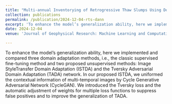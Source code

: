 ```yaml
---
title: "Multi-annual Inventorying of Retrogressive Thaw Slumps Using Domain Adaptation."
collection: publications
permalink: /publication/2024-12-04-rts-dann
excerpt: 'To enhance the model’s generalization ability, here we implemented and compared three domain adaptation methods, i.e., the classic supervised fine-tuning method and two proposed unsupervised methods: Image StyleTransfer Domain Adaptation (ISTDA) and the Tversky Adversarial Domain Adaptation (TADA) network. In our proposed ISTDA, we uniformed the contextual information of multi-temporal images by Cycle Generative Adversarial Network (CycleGAN). We introduced the Tversky loss and the automatic adjustment of weights for multiple loss functions to suppress false positives and to improve the generalization of TADA.'
date: 2024-12-04
venue: 'Journal of Geophysical Research: Machine Learning and Computation'

---
```

To enhance the model’s generalization ability, here we implemented and compared three domain adaptation methods, i.e., the classic supervised fine-tuning method and two proposed unsupervised methods: Image StyleTransfer Domain Adaptation (ISTDA) and the Tversky Adversarial Domain Adaptation (TADA) network. In our proposed ISTDA, we uniformed the contextual information of multi-temporal images by Cycle Generative Adversarial Network (CycleGAN). We introduced the Tversky loss and the automatic adjustment of weights for multiple loss functions to suppress false positives and to improve the generalization of TADA.

<!-- [Download paper here](http://haoyulu1022.github.io/files/Jiang_2023_Phys._Med._Biol._68_145011.pdf) -->
